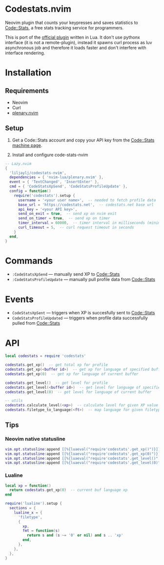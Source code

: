 # Codestats.nvim

Neovim plugin that counts your keypresses and saves statistics to [Code::Stats](https://codestats.net), a free stats tracking service for programmers.

This is port of the [official plugin](https://gitlab.com/code-stats/code-stats-vim) written in Lua. It don't use pythonx interface (it is not a remote-plugin), instead it spawns curl process as luv asynchronous job and therefore it loads faster and don't interfere with interface rendering.

# Installation

## Requirements

- Neovim
- Curl
- [plenary.nvim](https://github.com/nvim-lua/plenary.nvim)

## Setup

1) Get a Code::Stats account and copy your API key from the [Code::Stats machine page](https://codestats.net/my/machines).

2) Install and configure code-stats-nvim


```lua
-- Lazy.nvim
{
  'liljaylj/codestats-nvim',
  dependencies = { 'nvim-lua/plenary.nvim' },
  event = { 'TextChanged', 'InsertEnter' },
  cmd = { 'CodeStatsXpSend', 'CodeStatsProfileUpdate' },
  config = function()
    require('codestats').setup {
      username = '<your user name>',  -- needed to fetch profile data
      base_url = 'https://codestats.net',  -- codestats.net base url
      api_key = '<your API key>',
      send_on_exit = true,  -- send xp on nvim exit
      send_on_timer = true,  -- send xp on timer
      timer_interval = 60000,  -- timer interval in milliseconds (minimum 1000ms to prevent DDoSing codestat.net servers)
      curl_timeout = 5,  -- curl request timeout in seconds
    }
  end,
}
```

# Commands

- `:CodeStatsXpSend` — manually send XP to [Code::Stats](https://codestats.net)
- `:CodeStatsProfileUpdate` — manually pull profile data from [Code::Stats](https://codestats.net)

# Events

- `CodeStatsXpSent` — triggers when XP is succesfully sent to [Code::Stats](https://codestats.net)
- `CodeStatsProfileUpdated` — triggers when profile data successfully pulled from [Code::Stats](https://codestats.net)

# API

```lua
local codestats = require 'codestats'

codestats.get_xp()  -- get total xp for profile
codestats.get_xp(<buffer id>)  -- get xp for language of specified buffer
codestats.get_xp(0)  -- get xp for language of current buffer

codestats.get_level()  -- get level for profile
codestats.get_level(<buffer id>)  -- get level for language of specified buffer
codestats.get_level(0)  -- get level for language of current buffer

-- utils
codestats.calculate_level(<xp>)  -- calculate level for given XP value
codestats.filetype_to_language(<ft>)  -- map language for given filetype
```

## Tips

### Neovim native statusline

```lua
vim.opt.statusline:append [[%{luaeval("require'codestats'.get_xp()")}]]  -- total xp
vim.opt.statusline:append [[%{luaeval("require'codestats'.get_xp(0)")}]]  -- current buf language xp
vim.opt.statusline:append [[%{luaeval("require'codestats'.get_level()")}]]  -- total level
vim.opt.statusline:append [[%{luaeval("require'codestats'.get_level(0)")}]]  -- current buf language level
```

### Lualine

```lua
local xp = function()
  return codestats.get_xp(0)  -- current buf language xp
end

require('lualine').setup {
  sections = { 
    lualine_x = {
      'filetype',
      {
        xp,
        fmt = function(s)
          return s and (s ~= '0' or nil) and s .. 'xp'
        end,
      },
    },
  },
}
```
